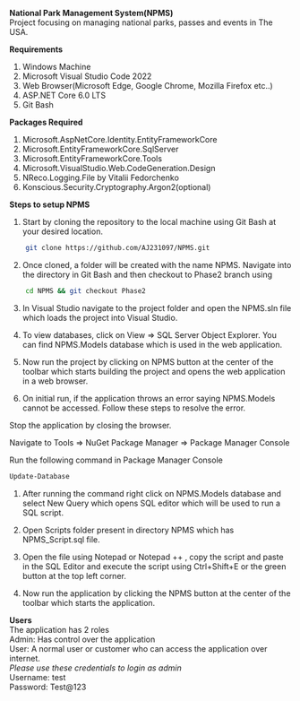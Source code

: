 **National Park Management System(NPMS)** <br />
Project focusing on managing national parks, passes and events in The USA.

**Requirements**

1. Windows Machine
2. Microsoft Visual Studio Code 2022
3. Web Browser(Microsoft Edge, Google Chrome, Mozilla Firefox etc..)
4. ASP.NET Core 6.0 LTS
5. Git Bash

**Packages Required**

1. Microsoft.AspNetCore.Identity.EntityFrameworkCore
2. Microsoft.EntityFrameworkCore.SqlServer
3. Microsoft.EntityFrameworkCore.Tools
4. Microsoft.VisualStudio.Web.CodeGeneration.Design
5. NReco.Logging.File by Vitalii Fedorchenko
6. Konscious.Security.Cryptography.Argon2(optional)

**Steps to setup NPMS**

1. Start by cloning the repository to the local machine using Git Bash at your desired location.
```bash
    git clone https://github.com/AJ231097/NPMS.git
```
2. Once cloned, a folder will be created with the name NPMS. Navigate into the directory in Git Bash and then checkout to Phase2 branch using
```bash
    cd NPMS && git checkout Phase2
```
3. In Visual Studio navigate to the project folder and open the NPMS.sln file which loads the project into Visual Studio.

4. To view databases, click on View =\> SQL Server Object Explorer. You can find NPMS.Models database which is used in the web application.

5. Now run the project by clicking on NPMS button at the center of the toolbar which starts building the project and opens the web application in a web browser.

6. On initial run, if the application throws an error saying NPMS.Models cannot be accessed. Follow these steps to resolve the error.

Stop the application by closing the browser.

Navigate to Tools =\> NuGet Package Manager =\> Package Manager Console

Run the following command in Package Manager Console
```bash
Update-Database
```
1. After running the command right click on NPMS.Models database and select New Query which opens SQL editor which will be used to run a SQL script.

2. Open Scripts folder present in directory NPMS which has NPMS\_Script.sql file.

3. Open the file using Notepad or Notepad ++ , copy the script and paste in the SQL Editor and execute the script using Ctrl+Shift+E or the green button at the top left corner.

4. Now run the application by clicking the NPMS button at the center of the toolbar which starts the application.

**Users** <br />
The application has 2 roles <br />
Admin: Has control over the application <br />
User: A normal user or customer who can access the application over internet. <br />
*Please use these credentials to login as admin* <br />
Username: test <br />
Password: Test@123

